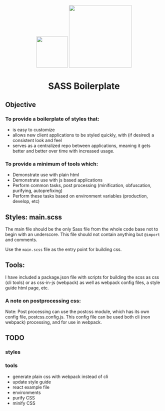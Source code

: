 <div align="center">
  <img height="100"
    src="https://worldvectorlogo.com/logos/sass-1.svg">
  <a href="https://github.com/webpack/webpack">
    <img width="200" height="200"
      src="https://webpack.js.org/assets/icon-square-big.svg">
  </a>
  <h1>SASS Boilerplate</h1>
</div>


## Objective
### To provide a boilerplate of styles that:
* is easy to customize
* allows new client applications to be styled quickly, with (if desired) a consistent look and feel
* serves as a centralized repo between applications, meaning it gets better and better over time with increased usage.

### To provide a minimum of tools which:
* Demonstrate use with plain html
* Demonstrate use with js based applications
* Perform common tasks, post processing (minification, obfuscation, purifying, autoprefixing)
* Perform these tasks based on environment variables (production, develop, etc)

## Styles: main.scss
The main file should be the only Sass file from the whole code base not to begin with an underscore. This file should not contain anything but `@import` and comments.

Use the `main.scss` file as the entry point for building css.

## Tools:
I have included a package.json file with scripts for building the scss as css (cli tools) or as css-in-js (webpack) as well as webpack config files, a style guide html page, etc.

### A note on postprocessing css:
Note: Post processing can use the postcss module, which has its own config file, postcss.config.js.
This config file can be used both cli (non webpack) processing, and for use in webpack.

## TODO
### styles
### tools
- generate plain css with webpack instead of cli
- update style guide
- react example file
- environments
- purify CSS
- minify CSS
